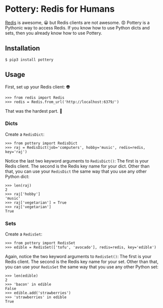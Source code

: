 # Pottery: Redis for Humans

[Redis](http://redis.io/) is awesome, :grinning: but Redis clients are not
awesome. :rage:  Pottery is a Pythonic way to access Redis.  If you know how to
use Python dicts and sets, then you already know how to use Pottery.

## Installation

    $ pip3 install pottery

## Usage

First, set up your Redis client: :alien:

    >>> from redis import Redis
    >>> redis = Redis.from_url('http://localhost:6379/')

That was the hardest part. :grimacing:

### Dicts

Create a `RedisDict`:

    >>> from pottery import RedisDict
    >>> raj = RedisDict(job='computers', hobby='music', redis=redis, key='raj')

Notice the last two keyword arguments to `RedisDict()`:  The first is your
Redis client.  The second is the Redis key name for your dict.  Other than
that, you can use your `RedisDict` the same way that you use any other Python
dict:

    >>> len(raj)
    2
    >>> raj['hobby']
    'music'
    >>> raj['vegetarian'] = True
    >>> raj['vegetarian']
    True

### Sets

Create a `RedisSet`:

    >>> from pottery import RedisSet
    >>> edible = RedisSet(['tofu', 'avocado'], redis=redis, key='edible')

Again, notice the two keyword arguments to `RedisSet()`:  The first is your
Redis client.  The second is the Redis key name for your set.  Other than that,
you can use your `RedisSet` the same way that you use any other Python set:

    >>> len(edible)
    2
    >>> 'bacon' in edible
    False
    >>> edible.add('strawberries')
    >>> 'strawberries' in edible
    True
